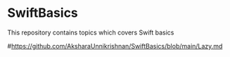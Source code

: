 # SwiftBasics
This repository contains topics which covers Swift basics

#https://github.com/AksharaUnnikrishnan/SwiftBasics/blob/main/Lazy.md

